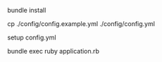 bundle install

cp ./config/config.example.yml ./config/config.yml

setup config.yml

bundle exec ruby application.rb